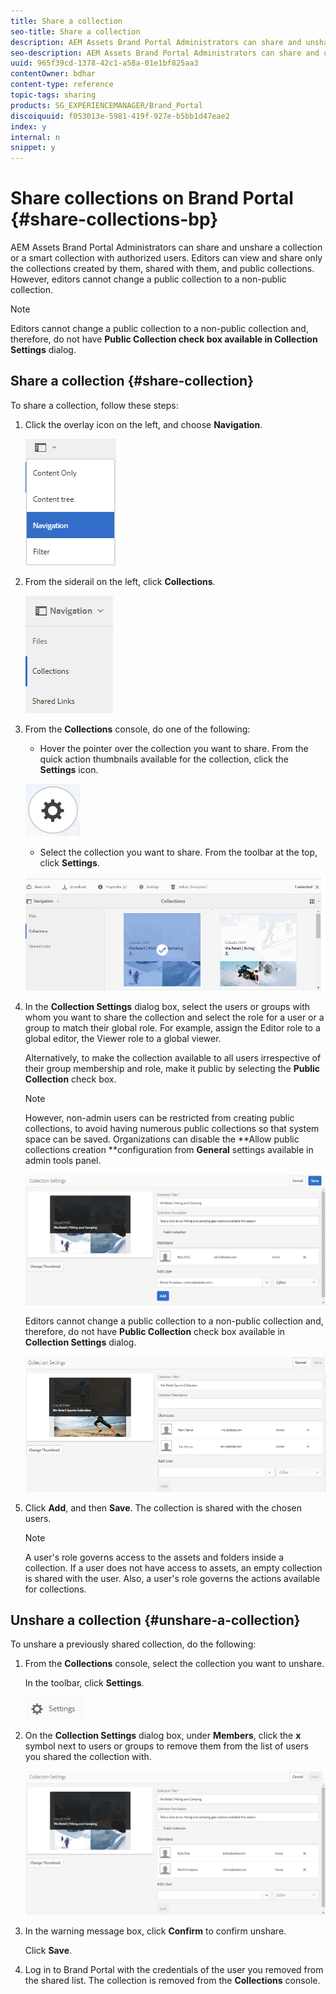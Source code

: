 ```yaml
---
title: Share a collection
seo-title: Share a collection
description: AEM Assets Brand Portal Administrators can share and unshare a collection or a smart collection with authorized users. Editors can view and share only the collections created by them, shared with them, and public collections.
seo-description: AEM Assets Brand Portal Administrators can share and unshare a collection or a smart collection with authorized users. Editors can view and share only the collections created by them, shared with them, and public collections.
uuid: 965f39cd-1378-42c1-a58a-01e1bf825aa3
contentOwner: bdhar
content-type: reference
topic-tags: sharing
products: SG_EXPERIENCEMANAGER/Brand_Portal
discoiquuid: f053013e-5981-419f-927e-b5bb1d47eae2
index: y
internal: n
snippet: y
---
```


# Share collections on Brand Portal {#share-collections-bp}

AEM Assets Brand Portal Administrators can share and unshare a collection or a smart collection with authorized users. Editors can view and share only the collections created by them, shared with them, and public collections. However, editors cannot change a public collection to a non-public collection.

>[!NOTE]
>
>Editors cannot change a public collection to a non-public collection and, therefore, do not have **Public Collection **check box available in** Collection Settings** dialog.

## Share a collection {#share-collection}

To share a collection, follow these steps:

1. Click the overlay icon on the left, and choose **Navigation**.

   ![](assets/contenttree-1.png)

1. From the siderail on the left, click **Collections**. 

   ![](assets/access_collections.png)

1. From the **Collections** console, do one of the following:

    * Hover the pointer over the collection you want to share. From the quick action thumbnails available for the collection, click the **Settings** icon.

   ![](assets/settings_thumbnail.png)

    * Select the collection you want to share. From the toolbar at the top, click **Settings**.

   ![](assets/collection-sharing.png)

1. In the **Collection Settings** dialog box, select the users or groups with whom you want to share the collection and select the role for a user or a group to match their global role. For example, assign the Editor role to a global editor, the Viewer role to a global viewer.

   Alternatively, to make the collection available to all users irrespective of their group membership and role, make it public by selecting the **Public Collection** check box.

   >[!NOTE]
   >
   >However, non-admin users can be restricted from creating public collections, to avoid having numerous public collections so that system space can be saved. Organizations can disable the **Allow public collections creation **configuration from **General** settings available in admin tools panel.

   ![](assets/collection_sharingadduser.png)

   Editors cannot change a public collection to a non-public collection and, therefore, do not have **Public Collection** check box available in **Collection Settings** dialog.

   ![](assets/collection-setting-editor.png)

1. Click **Add**, and then **Save**. The collection is shared with the chosen users.

   >[!NOTE]
   >
   >A user's role governs access to the assets and folders inside a collection. If a user does not have access to assets, an empty collection is shared with the user. Also, a user's role governs the actions available for collections.

## Unshare a collection {#unshare-a-collection}

To unshare a previously shared collection, do the following:

1. From the **Collections** console, select the collection you want to unshare.

   In the toolbar, click **Settings**.

   ![](assets/collection_settings.png)

1. On the **Collection Settings** dialog box, under **Members**, click the **x** symbol next to users or groups to remove them from the list of users you shared the collection with.

   ![](assets/unshare_collection.png)

1. In the warning message box, click **Confirm** to confirm unshare.

   Click **Save**.

1. Log in to Brand Portal with the credentials of the user you removed from the shared list. The collection is removed from the **Collections** console.

